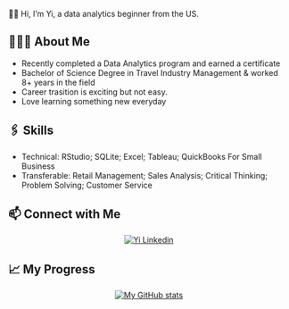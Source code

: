 👋🏼 Hi, I’m Yi, a data analytics beginner from the US.

👩🏻‍💻 About Me
--------------------------------------------------------------------------------------------
- Recently completed a Data Analytics program and earned a certificate
- Bachelor of Science Degree in Travel Industry Management & worked 8+ years in the field
- Career trasition is exciting but not easy.
- Love learning something new everyday
  
</div> 

🖇 Skills
--------------------------------------------------------------------------------------------
- Technical:  RStudio; SQLite; Excel; Tableau; QuickBooks For Small Business
- Transferable: Retail Management; Sales Analysis; Critical Thinking; Problem Solving; Customer Service
  
</div>

📫 Connect with Me
--------------------------------------------------------------------------------------------
<div align="center">
</a>
<a href="https://www.linkedin.com/in/yiy-ho3d/">
    <img alt="Yi Linkedin" src="https://img.shields.io/badge/LinkedIn-0077B5?style=for-the-badge&logo=linkedin&logoColor=white">
</a>

</div>


📈 My Progress
--------------------------------------------------------------------------------------------

<div align="center">
  


[![My GitHub stats](https://github-readme-stats.vercel.app/api?username=HO3D)](https://github.com/HO3D/github-readme-stats)


<!---
HO3D/HO3D is a ✨ special ✨ repository because its `README.md` (this file) appears on your GitHub profile.
You can click the Preview link to take a look at your changes.
--->
